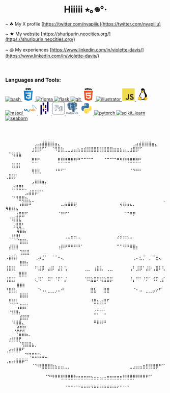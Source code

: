 <h1 align="center">Hiiiii ⭑｡𖦹°‧</h1>

~ ☘︎ My X profile [https://twitter.com/nyapiiiu](https://twitter.com/nyapiiiu)

~ ★ My website [https://shuripurin.neocities.org/](https://shuripurin.neocities.org/)

~ ꩜ My experiences [https://www.linkedin.com/in/violette-davis/](https://www.linkedin.com/in/violette-davis/)<br><br><br>

<h3 align="left">Languages and Tools:</h3>
<p align="left"> <a href="https://www.gnu.org/software/bash/" target="_blank" rel="noreferrer"> <img src="https://www.vectorlogo.zone/logos/gnu_bash/gnu_bash-icon.svg" alt="bash" width="40" height="40"/> </a> <a href="https://www.w3schools.com/css/" target="_blank" rel="noreferrer"> <img src="https://raw.githubusercontent.com/devicons/devicon/master/icons/css3/css3-original-wordmark.svg" alt="css3" width="40" height="40"/> </a> <a href="https://www.figma.com/" target="_blank" rel="noreferrer"> <img src="https://www.vectorlogo.zone/logos/figma/figma-icon.svg" alt="figma" width="40" height="40"/> </a> <a href="https://flask.palletsprojects.com/" target="_blank" rel="noreferrer"> <img src="https://www.vectorlogo.zone/logos/pocoo_flask/pocoo_flask-icon.svg" alt="flask" width="40" height="40"/> </a> <a href="https://git-scm.com/" target="_blank" rel="noreferrer"> <img src="https://www.vectorlogo.zone/logos/git-scm/git-scm-icon.svg" alt="git" width="40" height="40"/> </a> <a href="https://www.w3.org/html/" target="_blank" rel="noreferrer"> <img src="https://raw.githubusercontent.com/devicons/devicon/master/icons/html5/html5-original-wordmark.svg" alt="html5" width="40" height="40"/> </a> <a href="https://www.adobe.com/in/products/illustrator.html" target="_blank" rel="noreferrer"> <img src="https://www.vectorlogo.zone/logos/adobe_illustrator/adobe_illustrator-icon.svg" alt="illustrator" width="40" height="40"/> </a> <a href="https://developer.mozilla.org/en-US/docs/Web/JavaScript" target="_blank" rel="noreferrer"> <img src="https://raw.githubusercontent.com/devicons/devicon/master/icons/javascript/javascript-original.svg" alt="javascript" width="40" height="40"/> </a> <a href="https://www.linux.org/" target="_blank" rel="noreferrer"> <img src="https://raw.githubusercontent.com/devicons/devicon/master/icons/linux/linux-original.svg" alt="linux" width="40" height="40"/> </a> <a href="https://www.microsoft.com/en-us/sql-server" target="_blank" rel="noreferrer"> <img src="https://www.svgrepo.com/show/303229/microsoft-sql-server-logo.svg" alt="mssql" width="40" height="40"/> </a> <a href="https://www.mysql.com/" target="_blank" rel="noreferrer"> <img src="https://raw.githubusercontent.com/devicons/devicon/master/icons/mysql/mysql-original-wordmark.svg" alt="mysql" width="40" height="40"/> </a> <a href="https://pandas.pydata.org/" target="_blank" rel="noreferrer"> <img src="https://raw.githubusercontent.com/devicons/devicon/2ae2a900d2f041da66e950e4d48052658d850630/icons/pandas/pandas-original.svg" alt="pandas" width="40" height="40"/> </a> <a href="https://www.photoshop.com/en" target="_blank" rel="noreferrer"> <img src="https://raw.githubusercontent.com/devicons/devicon/master/icons/photoshop/photoshop-line.svg" alt="photoshop" width="40" height="40"/> </a> <a href="https://www.postgresql.org" target="_blank" rel="noreferrer"> <img src="https://raw.githubusercontent.com/devicons/devicon/master/icons/postgresql/postgresql-original-wordmark.svg" alt="postgresql" width="40" height="40"/> </a> <a href="https://www.python.org" target="_blank" rel="noreferrer"> <img src="https://raw.githubusercontent.com/devicons/devicon/master/icons/python/python-original.svg" alt="python" width="40" height="40"/> </a> <a href="https://pytorch.org/" target="_blank" rel="noreferrer"> <img src="https://www.vectorlogo.zone/logos/pytorch/pytorch-icon.svg" alt="pytorch" width="40" height="40"/> </a> <a href="https://scikit-learn.org/" target="_blank" rel="noreferrer"> <img src="https://upload.wikimedia.org/wikipedia/commons/0/05/Scikit_learn_logo_small.svg" alt="scikit_learn" width="40" height="40"/> </a> <a href="https://seaborn.pydata.org/" target="_blank" rel="noreferrer"> <img src="https://seaborn.pydata.org/_images/logo-mark-lightbg.svg" alt="seaborn" width="40" height="40"/> </a> </p><br><br>
      
⠀⠀⠀⠀⠀⠀⠀⠀⠀⣠⣴⣾⣿⣿⣿⣶⣄⠀⠀⠀⠀⠀⠀⠀⠀⠀⠀⠀⠀⠀⠀⠀⠀⠀⠀      ⠀⠀⠀   ⢀⣴⣾⣿⣿⣿⣶⣄⠀<br>
⠀⠀⠀⠀⠀⠀⠀⠀⣰⣿⡿⠋⠁⠀⠈⠻⣿⣷⣀⣀⣠⣤⣦⣶⣾⣿⣿⣿⣿⣿⣿⣿⣿⣶⣶⣦⣤⣀⣰⣿⡿⠋⠀  ⠀⠉⢻⣿⣷⠀⠀⠀⠀⠀<br>
⠀⠀⠀⠀⠀⠀⠀⠀⣿⣿⠃⠀⠀⠀⠀⠀⣿⣿⣿⣿⠿⠿⠛⠉⠉⠉⠉⠀⠀⠀⠈⠉⠉⠉⠛⠻⠿⢿⣿⣿⣿⡃⠀ ⠀⠀ ⠀⠀⣿⣿⡇⠀⠀⠀⠀⠀⠀⠀<br>
⠀⠀⠀⠀⠀⠀⠀⠀⢿⣿⣇⠀⠀⠀⠀⠘⠛⠋⠁⠀⠀⠀⠀⠀⠀⠀⠀⠀⠀⠀⠀⠀⠀⠀⠀⠀⠀⠀⠈⠙⠛⠃⠀⠀⠀⠀   ⢀⣿⣿⠃⠀⠀⠀⠀⠀⠀⠀<br>
⠀⠀⠀⠀⠀⠀⠀⠀⣠⣿⣿⣶⡄⠀⠀⠀⠀⠀⠀⠀⠀⠀⠀⠀⠀⠀⠀⠀⠀⠀⠀⠀⠀⠀⠀⠀⠀⠀⠀⠀⠀⠀⠀  ⠀⠀⣴⣿⣿⣇⡀⠀⠀⠀⠀⠀⠀⠀<br>
⠀⠀⠀⠀⠀⠀⣠⣾⣿⡿⠋⠁⠀⠀⠀⠀⠀⠀⠀⠀⠀⠀⠀⠀⠀⠀⠀⠀⠀⠀⠀⠀⠀⠀⠀⠀⠀⠀⠀⠀⠀⠀⠀⠀ ⠀⠀⠙⠻⣿⣿⣦⡀⠀⠀⠀⠀⠀<br>
⠀⠀⠀⠀⢠⣾⣿⠿⠉⠀⠀⠀⠀⠀⠀⠀⠀⣀⣤⣶⣶⡶⠀⠀⠀⠀⠀⠀⠀⠀⠀⠀⠀⠀⠀⢴⣶⣤⣄⡀⠀⠀⠀⠀⠀⠀⠀⠀⠈⠻⣿⣿⣦⠀⠀⠀⠀<br>
⠀⠀⠀⣰⣿⣿⠋⠀⠀⠀⠀⠀⠀⠀⠀⠀⠈⠛⠋⠁⠀⠀⠀⠀⠀⠀⠀⠀⠀⠀⠀⠀⠀⠀⠀⠀⠈⠉⠛⠟⠀⠀⠀⠀⠀⠀⠀⠀⠀  ⠀⠈⢿⣿⣧⠀⠀⠀<br>
⠀⠀⢠⣿⣿⠃⠀⠀⠀⠀⠀⠀⠀⠀⠀⠀⠀⠀⠀⠀⠀⠀⠀⠀⠀⠀⠀⠀⠀⠀⠀⠀⠀⠀⠀⠀⠀⠀⠀⠀⠀⠀⠀⠀⠀⠀⠀⠀⠀⠀⠀    ⠀⢿⣿⣧⠀⠀<br>
⠀⢀⣿⣿⠇⠀⠀⠀⠀⠀⠀⠀⠀⠀⠀⠀⠀⠀⢀⣀⣤⣤⣀⠀⠀⠀⠀⠀⠀⠀⠀⠀⠀⠀⣠⣤⣤⣄⣀⠀⠀⠀⠀⠀⠀⠀⠀⠀⠀⠀⠀  ⠀⠈⣿⣿⡆⠀<br>
⠀⣼⣿⣿⠀⠀⠀⠀⠀⠀⠀⠀⠀⠀⠀⠀⢰⡿⠟⠛⠛⠛⠛⠁⠀⠀⠀⠀⠀⠀⠀⠀⠀⠀⠉⠉⠛⠛⠿⣿⡆⠀⠀⠀⠀⠀⠀⠀⠀⠀⠀  ⠀⠀⢹⣿⣿⠀<br>
⠠⣿⣿⡇⠀⠀⠀⠀⠀⢀⠴⣈⠁⠀⠈⠉⠒⢄⠀⠀⠀⠀⠀⠀⠀⠀⠀⠀⠀⠀⠀⠀⠀⠀⠀⠀⠀⠀⠀⢀⠄⣂⡉⠀⡈⠉⣒⢄⠀⠀⠀⠀⠀  ⣿⣿⡆<br>
⢸⣿⣿⠀⠀⠀⠀⠀⠀⠋⣼⡿⠀⣴⡿⠀⣼⡇⢡⠀⠀⠀⠀⠀⢀⣀⠀⢰⣿⣧⠀⢀⣀⠀⠀⠀⠀⠀⢠⠃⣸⡿⠁⣼⡗⢠⣿⠇⢣⠀⠀⠀⠀⣿⣿⡇<br>
⢸⣿⣿⠀⠀⠀⠀⠀⠀⢆⠻⠁⠀⠿⠃⠘⠟⠁⡌⠀⠀⠀⠀⠀⠘⠿⣷⣿⠟⢿⣷⣿⡿⠀⠀⠀⠀⠀⠘⡄⠛⠃⠘⠟⠁⠺⠏⢀⡎⠀⠀⠀ ⣿⣿⡇<br>
⠘⣿⣿⡄⠀⠀⠀⠀⠀⠀⠑⠠⠄⣀⣀⡠⠤⠚⠀⠀⠀⠀⠀⠀⠀⠀⣿⣧⠀⠀⣿⣿⠀⠀⠀⠀⠀⠀⠀⠈⠂⠤⠀⣀⣀⡤⠔⠋⠀⠀⠀⠀⠀ ⣿⣿⡇<br>
⠀⢿⣿⣇⠀⠀⠀⠀⠀⠀⠀⠀⠀⠀⠀⠀⠀⠀⠀⠀⠀⠀⠀⠀⠀⠀⠸⣿⣦⣴⣿⠏⠀⠀⠀⠀⠀⠀⠀⠀⠀⠀⠀⠀⠀⠀⠀⠀⠀⠀⠀    ⠀⢠⣿⣿⠃<br>
⠀⠘⣿⣿⡄⠀⠀⠀⠀⠀⠀⠀⠀⠀⠀⠀⠀⠀⠀⠀⠀⠀⠀⠀⠀⠀⠀⣈⡉⠉⣁⠀⠀⠀⠀⠀⠀⠀⠀⠀⠀⠀⠀⠀⠀⠀⠀⠀⠀⠀⠀  ⠀⠀⣾⣿⡟⠀<br>
⠀⠀⠹⣿⣿⣄⠀⠀⠀⠀⠀⠀⠀⠀⠀⠀⠀⠀⠀⠀⠀⠀⠀⠀⠀⠀⠀⠛⠿⠿⠛⠀⠀⠀⠀⠀⠀⠀⠀⠀⠀⠀⠀⠀⠀⠀⠀⠀⠀⠀  ⠀⢀⣾⣿⡿⠀⠀<br>
⠀⠀⠀⠙⣿⣿⣦⡀⠀⠀⠀⠀⠀⠀⠀⠀⠀⠀⠀⠀⠀⠀⠀⠀⠀⠀⠀⠀⠀⠀⠀⠀⠀⠀⠀⠀⠀⠀⠀⠀⠀⠀⠀⠀⠀⠀⠀⠀⠀  ⠀⣰⣿⣿⡟⠀⠀⠀<br>
⠀⠀⠀⠀⠈⢻⣿⣿⣦⡀⠀⠀⠀⠀⠀⠀⠀⠀⠀⠀⠀⠀⠀⠀⠀⠀⠀⠀⠀⠀⠀⠀⠀⠀⠀⠀⠀⠀⠀⠀⠀⠀⠀⠀⠀⠀⠀  ⢀⣴⣾⣿⡿⠋⠀⠀⠀⠀<br>
⠀⠀⠀⠀⠀⠀⠙⠻⣿⣿⣷⣤⣀⠀⠀⠀⠀⠀⠀⠀⠀⠀⠀⠀⠀⠀⠀⠀⠀⠀⠀⠀⠀⠀⠀⠀⠀⠀⠀⠀⠀⠀⠀⠀  ⢀⣤⣴⣿⣿⡿⠛⠀⠀⠀⠀⠀⠀<br>
⠀⠀⠀⠀⠀⠀⠀⠀⠈⠙⠿⣿⣿⣿⣷⣦⣤⣤⣀⡀⠀⠀⠀⠀⠀⠀⠀⠀⠀⠀⠀⠀⠀⠀⠀⠀⠀⠀⣀⣠⣤⣤⣶⣿⣿⣿⡿⠛⠉⠀⠀⠀⠀⠀⠀⠀⠀<br>
⠀⠀⠀⠀⠀⠀⠀⠀⠀⠀⠀⠀⠈⠙⠻⠿⠿⣿⣿⣿⣿⣷⣶⣶⣶⣶⣦⣤⣤⣤⣤⣶⣶⣶⣶⣶⣿⣿⣿⡿⠿⠿⠿⠟⠉⠀⠀⠀⠀⠀⠀⠀⠀⠀⠀⠀⠀<br>
⠀⠀⠀⠀⠀⠀⠀⠀⠀⠀⠀⠀⠀⠀⠀⠀⠀⠀⠈⠉⠉⠉⠉⠛⠛⠛⠙⠛⠛⠛⠛⠛⠛⠛⠋⠉⠉⠉⠀⠀⠀⠀⠀⠀⠀⠀⠀⠀⠀⠀⠀⠀⠀⠀⠀⠀⠀<br>⠀⠀⠀<br>⠀⠀⠀

